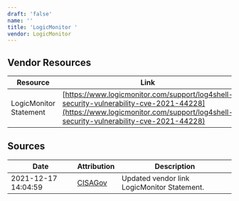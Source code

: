 ```yaml
---
draft: 'false'
name: ''
title: 'LogicMonitor '
vendor: LogicMonitor
---
```


## Vendor Resources
| Resource | Link |
| --- | --- |
| LogicMonitor Statement | [https://www.logicmonitor.com/support/log4shell-security-vulnerability-cve-2021-44228](https://www.logicmonitor.com/support/log4shell-security-vulnerability-cve-2021-44228) |



## Sources
| Date | Attribution | Description |
| --- | --- | --- |
| 2021-12-17 14:04:59 | [CISAGov](https://raw.githubusercontent.com/cisagov/log4j-affected-db/develop/README.md) | Updated vendor link LogicMonitor Statement.  |
